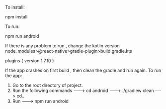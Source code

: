 To install:

npm install

To run:

npm run android

If there is any problem to run , change the kotlin version node_modules>@react-native>gradle-plugin>build.gradle.kts

plugins { version 1.7.10 }


If the app crashes on first build , then clean the gradle and run again.
To run the app: 

1. Go to the root directory of project.
2. Run the following commands
---> cd android 
---> ./gradlew clean
---> cd..
3. Run ---> npm run android
